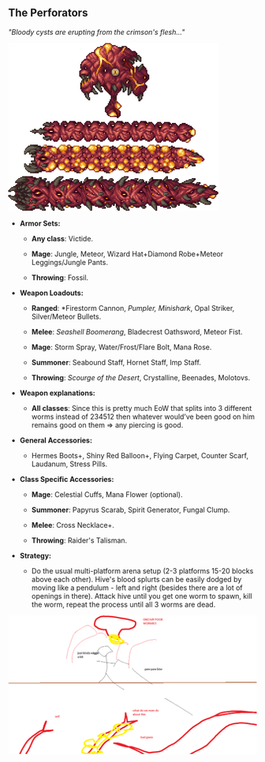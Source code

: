 ## The Perforators

*"Bloody cysts are erupting from the crimson's flesh…"*

![image alt text](../public/BMbpD6rCZ1qoniF20u7H2A_img_15.png)

* **Armor Sets:**

    * **Any class**: Victide.

    * **Mage**: Jungle, Meteor, Wizard Hat+Diamond Robe+Meteor Leggings/Jungle Pants.

    * **Throwing**: Fossil.

* **Weapon Loadouts:**

    * **Ranged**: *Firestorm Cannon, *Pumpler, Minishark*, Opal Striker, Silver/Meteor Bullets.

    * **Melee**: *Seashell Boomerang*, Bladecrest Oathsword, Meteor Fist.

    * **Mage**: Storm Spray, Water/Frost/Flare Bolt, Mana Rose.

    * **Summoner**: Seabound Staff, Hornet Staff, Imp Staff.

    * **Throwing**: *Scourge of the Desert*, Crystalline, Beenades, Molotovs.

* **Weapon explanations:**

    * **All classes**: Since this is pretty much EoW that splits into 3 different worms instead of 234512 then whatever would’ve been good on him remains good on them => any piercing is good.

* **General Accessories:**

    * Hermes Boots+, Shiny Red Balloon+, Flying Carpet, Counter Scarf, Laudanum, Stress Pills.

* **Class Specific Accessories:**

    * **Mage**: Celestial Cuffs, Mana Flower (optional).

    * **Summoner**: Papyrus Scarab, Spirit Generator, Fungal Clump.

    * **Melee**: Cross Necklace+.

    * **Throwing**: Raider's Talisman.

* **Strategy:**

    * Do the usual multi-platform arena setup (2-3 platforms 15-20 blocks above each other). Hive's blood splurts can be easily dodged by moving like a pendulum - left and right (besides there are a lot of openings in there). Attack hive until you get one worm to spawn, kill the worm, repeat the process until all 3 worms are dead.

![image alt text](../public/BMbpD6rCZ1qoniF20u7H2A_img_16.png)
